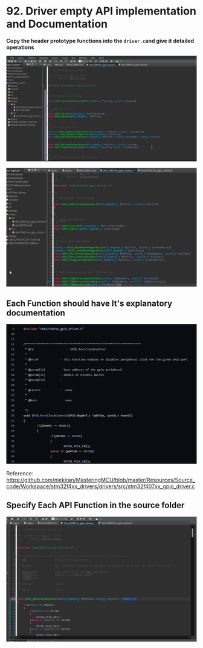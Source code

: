 # 92. Driver empty API implementation and Documentation



**Copy the header prototype functions into the  `driver.c`and give it detailed operations**

![01](https://github.com/knightsummon/Mastering-Microcontroller-and-Embedded-Driver-Development/blob/main/23.%20GPIO%20Driver%20API%20Requirements%20and%20Handle%20Structure/92.%20Driver%20empty%20API%20implementation%20and%20Documentation.assets/01.jpg)

![02](https://github.com/knightsummon/Mastering-Microcontroller-and-Embedded-Driver-Development/blob/main/23.%20GPIO%20Driver%20API%20Requirements%20and%20Handle%20Structure/92.%20Driver%20empty%20API%20implementation%20and%20Documentation.assets/02.jpg)

## Each Function should have It's explanatory documentation 

![03](https://github.com/knightsummon/Mastering-Microcontroller-and-Embedded-Driver-Development/blob/main/23.%20GPIO%20Driver%20API%20Requirements%20and%20Handle%20Structure/92.%20Driver%20empty%20API%20implementation%20and%20Documentation.assets/03.jpg)

Reference: https://github.com/niekiran/MasteringMCU/blob/master/Resources/Source_code/Workspace/stm32f4xx_drivers/drivers/src/stm32f407xx_gpio_driver.c

## Specify Each API Function in the source folder

![04](https://github.com/knightsummon/Mastering-Microcontroller-and-Embedded-Driver-Development/blob/main/23.%20GPIO%20Driver%20API%20Requirements%20and%20Handle%20Structure/92.%20Driver%20empty%20API%20implementation%20and%20Documentation.assets/04.jpg)
